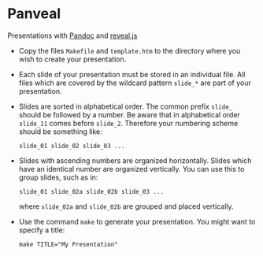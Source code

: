 # Panveal
Presentations with [Pandoc](https://pandoc.org/)
and [reveal.js](https://revealjs.com/)

* Copy the files `Makefile` and `template.htm`
  to the directory where you wish to create your presentation.

* Each slide of your presentation must be stored in an individual file.
  All files which are covered by the wildcard pattern `slide_*`
  are part of your presentation.

* Slides are sorted in alphabetical order.
  The common prefix `slide_` should be followed by a number.
  Be aware that in alphabetical order `slide_11` comes before `slide_2`.
  Therefore your numbering scheme should be something like:
  ```
  slide_01 slide_02 slide_03 ...
  ```

* Slides with ascending numbers are organized horizontally.
  Slides which have an identical number are organized vertically.
  You can use this to group slides, such as in:
  ```
  slide_01 slide_02a slide_02b slide_03 ...
  ```
  where `slide_02a` and `slide_02b` are grouped and placed vertically.

* Use the command `make` to generate your presentation.
  You might want to specify a title:
  ```
  make TITLE="My Presentation"
  ```
